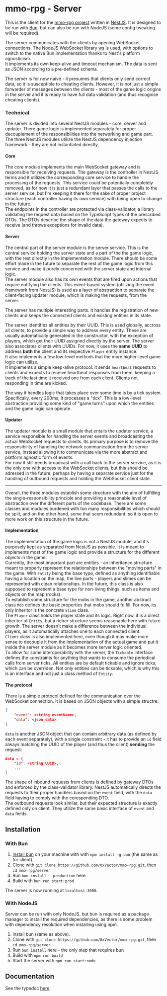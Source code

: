 # mmo-rpg - Server

This is the client for the [mmo-rpg project](../) written in [NestJS](https://nestjs.com/). It is designed to be run with [Bun](https://bun.sh), but can also be run with NodeJS (some config tweaking will be required).

The server communicates with the clients by opening WebSocket connections. The NodeJS WebSocket library [ws](https://github.com/websockets/ws) is used, with options to switch to the native Bun implementation thanks to Nest's platform agnosticism.  
It implements its own keep-alive and timeout mechanism. The data is sent as JSON according to a pre-defined schema.

The server is for now naive - it presumes that clients only send correct data, so it is susceptible to cheating clients. However, it is not just a simple forwarder of messages between the clients - most of the game logic origins in the server and it is ready to have full data validation (and thus recognise cheating clients).

### Technical

The server is divided into several NestJS modules - core, server and updater. There game logic is implemented separately for proper decouplement of the responsibilities into the networking and game part.  
The three NestJS modules utilize the NestJS dependency injection framework - they are not instantiated directly,

#### Core

The core module implements the main WebSocket gateway and is responsible for receiving requests. The gateway is the controller in NestJS terms and it utilizes the corresponding core service to handle the processing of the requests. This service could be potentially completely removed, as for now it is just a redundant layer that passes the calls to the server service, but I'm keeping it there for the sake of proper project structure (each controller having its own service) with being open to change in the future.  
The endpoints in the controller are protected via class-validator, a library validating the request data based on the TypeScript types of the prescribed DTOs. The DTOs describe the shape of the data the gateway expects to receive (and throws exceptions for invalid data).

#### Server

The central part of the server module is the server service. This is the central service holding the server state and a part of the the game logic, with the rest directly in the implementation module. There should be some effort made in the future to separate the rest of the game logic from this service and make it purely concerned with the server state and internal logic.  
The server module also has its own events that are fired upon actions that require notifying the clients. This event-based system (utilizing the event framework from NestJS) is used as a layer of abstraction to separate the client-facing updater module, which is making the requests, from the server.

The server has multiple interesting parts. It handles the registration of new clients and keeps the connected clients and existing entities in its state.  

The server identifies all entities by their UUID. This is used globally, accross all clients, to provide a simple way to address every entity. These are usually automatically generated in the constructor, with the exception of players, which get their UUID assigned directly by the server. 
The server also associates clients with UUIDs. For now, it uses the **same UUID** to address **both** the client and its respective `Player` entity instance.  
It also implements a few low-level methods that the more higher-level game logic can utilize.  
It implements a simple keep-alive protocol: it sends `heartbeat` requests to clients and expects to receive heartbeat responses from them, keeping a track of the last time it received one from each client. Clients not responding in time are kicked.

The way it handles logic that takes place over some time is by a tick system. Specifically, every 200ms, it processes a "tick". This is a low-level abstraction providing some kind of "game turns" upon which the entities and the game logic can operate.

#### Updater

The updater module is a small module that entails the updater service, a service responsible for handling the server events and broadcasting the actual WebSocket requests to clients. Its primary purpose is to remove the responsibility of handling the network communication from the server service, instead allowing it to communicate via the more abstract and platform agnostic form of events.  
For now it still needs broadcast with a call back to the server service, as it is the only one with access to the WebSocket clients, but this should be adressed in the future, perhaps by having a separate service just for the handling of outbound requests and holding the WebSocket client state.

---

Overall, the three modules establish some structure with the aim of fulfilling the single-responsibility principle and providing a reasonable level of abstraction over the different parts of the codebase. There are some classes and modules burdened with too many responsibilities which should be split, and on the other hand, some that seem redundant, so it is open to more work on this structure in the future.

#### Implementation

The implementation of the game logic is not a NestJS module, and it's purposely kept as separated from NestJS as possible. It is meant to implements most of the game logic and provide a structure for the different objects in the game.  
Currently, the most important part are entities - an inheritance structure meant to properly represent the relationships between the "moving parts" in the game. With `Entity` being the base type, defined as anything identifiable having a location on the map, the live parts - players and slimes can be represented with clean relationships. In the future, this class is also supposed to represent a base type for non-living things, such as items and objects on the map (rocks).  
To establish some structure for the mobs in the game, another abstract class `Mob` defines the basic properties that mobs should fulfill. For now, its only inheritor is the concrete `Slime` class.  
The `Player` class holds the player state and its logic. Right now, it is a direct inheritor of `Entity`, but a richer structure seems reasonable here with future growth. The server doesn't make a difference between the individual players, as it automatically attaches one to each connected client.   
`Client` class is also implemented here, even though it may make more sense to decouple it from the implementation of the actual game and put it inside the server module as it becomes more server logic oriented.  
To allow for some interoperability with the server, the `Tickable` interface defines the constraints for anything that wants to consume the periodical calls from server ticks. All entities are by default tickable and ignore ticks, which can be overriden. Not only entities can be tickable, which is why this is an interface and not just a class method of `Entity`.

#### The protocol

There is a simple protocol defined for the communication over the WebSocket connection. It is based on JSON objects with a simple structre:
```json
{
    "event": <string eventName>,
    "data": <json data>
}
```
`data` is another JSON object that can contain arbitrary data (as defined by each event separately), with a single constraint - it has to provide an `id` field always matching the UUID of the player (and thus the client) **sending** the request:
```JSON
data = {
    "id": <string UUID>,
    ...
}
```
The shape of inbound requests from clients is defined by gateway DTOs and enforced by the class-validator library. NestJS automatically directs the requests to their proper handlers based on the `event` field, with the `data` field having to comply with the coresponding DTO.  
The outbound requests look similar, but their expected structure is exactly defined only on client. They utilize the same basic interface of `event` and `data` fields.

## Installation

### With Bun

1. [Install bun](https://bun.sh/) on your machine with  with `npm install -g bun` (the same as for client).
2. Clone with `git clone https://github.com/0xVector/mmo-rpg.git`, then `cd mmo-rpg/server`
3. Run `bun install --production` here
4. Build with `bun run start:prod`

The server is now running at `localhost:3000`.

### With NodeJS

Server can be run with only NodeJS, but bun is required as a package manager to install the required dependencies, as there is some problem with dependency resolution when installing using npm.

1. Install bun (same as above).
2. Clone with `git clone https://github.com/0xVector/mmo-rpg.git`, then `cd mmo-rpg/server`
3. Run `bun install` here - the only step that requires bun
4. Build with `npm run build`
5. Start the server with `npm run start:node`

## Documentation

See the typedoc [here](https://0xvector.me/mmo-rpg/server).
